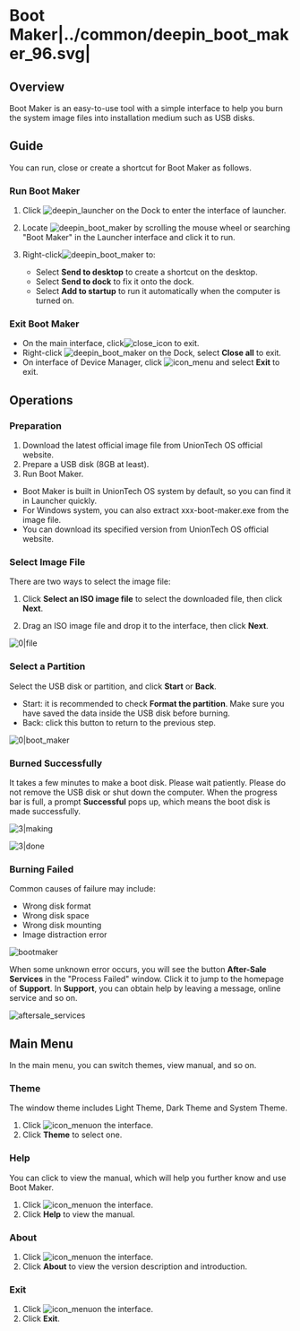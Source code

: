 # Boot Maker|../common/deepin_boot_maker_96.svg|

## Overview

Boot Maker is an easy-to-use tool with a simple interface to help you burn the system image files into installation medium such as USB disks.



## Guide

You can run, close or create a shortcut for Boot Maker as follows.

### Run Boot Maker

1. Click ![deepin_launcher](../common/deepin_launcher.svg) on the Dock to enter the interface of launcher.

2. Locate ![deepin_boot_maker](../common/deepin_boot_maker.svg) by scrolling the mouse wheel or searching "Boot Maker" in the Launcher interface and click it to run. 

3. Right-click![deepin_boot_maker](../common/deepin_boot_maker.svg) to:

   - Select **Send to desktop** to create a shortcut on the desktop.
   - Select  **Send to dock** to fix it onto the dock.
   - Select **Add to startup** to run it automatically when the computer is turned on.

###  Exit Boot Maker

- On the main interface, click![close_icon](../common/close.svg) to exit.
- Right-click ![deepin_boot_maker](../common/deepin_boot_maker.svg)  on the Dock, select **Close all** to exit.
- On interface of Device Manager, click ![icon_menu](../common/icon_menu.svg)  and select **Exit** to exit.


## Operations

### Preparation

1. Download the latest official image file from UnionTech OS official website.
2. Prepare a USB disk (8GB at least).
3. Run Boot Maker.
 - Boot Maker is built in UnionTech OS system by default, so you can find it in Launcher quickly.
 - For Windows system, you can also extract xxx-boot-maker.exe from the image file.
 - You can download its specified version from UnionTech OS official website.

### Select Image File

There are two ways to select the image file:

1. Click **Select an ISO image file** to select the downloaded file, then click **Next**.

2. Drag an ISO image file and drop it to the interface, then click **Next**.



![0|file](fig/selectfile.png)

### Select a Partition

Select the USB disk or partition, and click **Start** or **Back**.

   - Start: it is recommended to check **Format the partition**. Make sure you have saved the data inside the USB disk before burning.
   - Back: click this button to return to the previous step.

![0|boot_maker](fig/select_disk.png)


### Burned Successfully

It takes a few minutes to make a boot disk. Please wait patiently. Please do not remove the USB disk or shut down the computer. When the progress bar is full, a prompt **Successful** pops up, which means the boot disk is made successfully.  

![3|making](fig/making.png)

![3|done](fig/success.png)

### Burning Failed

Common causes of failure may include:

- Wrong disk format
- Wrong disk space 
- Wrong disk mounting
- Image distraction error

  

![bootmaker](fig/failed.png)

When some unknown error occurs, you will see the button **After-Sale Services** in the "Process Failed" window. Click it  to jump to the homepage of **Support**. In **Support**, you can obtain help by leaving a message, online service and so on. 

![aftersale_services](fig/aftersale_services.png)



## Main Menu

In the main menu, you can switch themes, view manual, and so on.

### Theme

The window theme includes Light Theme, Dark Theme and System Theme.

1. Click ![icon_menu](../common/icon_menu.svg)on the interface.
2. Click  **Theme** to select one.

### Help

You can click to view the manual, which will help you further know and use Boot Maker.

1. Click ![icon_menu](../common/icon_menu.svg)on the interface.
2. Click **Help** to view the manual.

### About

1. Click ![icon_menu](../common/icon_menu.svg)on the interface.
2. Click **About** to view the version description and introduction.

### Exit

1. Click ![icon_menu](../common/icon_menu.svg)on the interface.
2. Click **Exit**.
